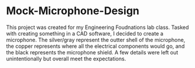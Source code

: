 # Mock-Microphone-Design

This project was created for my Engineering Foudnations lab class. Tasked with creating something in a CAD software, I decided to create a microphone. The silver/gray represent the outter shell of the microphone, the copper represents where all the electrical components would go, and the black represents the microphone shield. A few details were left out unintentionally but overall meet the expectations.

